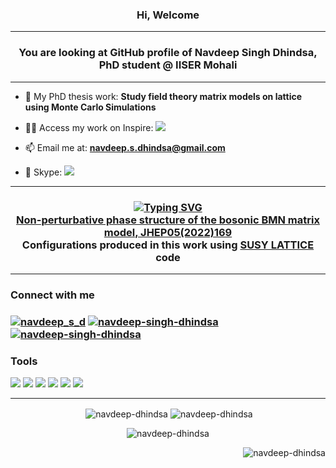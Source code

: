 <h3 align="center">Hi, Welcome</h3>

<hr>

<h3 align="center">You are looking at GitHub profile of Navdeep Singh Dhindsa, PhD student @ IISER Mohali</h3>

<hr>

- 🔭 My PhD thesis work: **Study field theory matrix models on lattice using Monte Carlo Simulations**

- 🧑‍💼 Access my work on Inspire: <a href="https://inspirehep.net/authors/1834593" ><img src="https://img.shields.io/badge/iNSPIRE-Navdeep Singh Dhindsa-blueviolet"   /></a>

- 📫 Email me at: **navdeep.s.dhindsa@gmail.com**

- 🎥 Skype: <a href="https://join.skype.com/invite/aTNhhLWshnkF" ><img src="https://img.shields.io/badge/iNSPIRE-Navdeep Singh Dhindsa-skyblue"   /></a>

<hr>

<h3 align="center">

[![Typing SVG](https://readme-typing-svg.herokuapp.com/?lines=Check+our+recent+work;Check+our+recent+work)](https://git.io/typing-svg)<br>
<a href="https://link.springer.com/article/10.1007/JHEP05(2022)169" />Non-perturbative phase structure of the bosonic BMN matrix model, JHEP05(2022)169 </a> <br>
Configurations produced in this work using <a href="https://github.com/daschaich/susy" />SUSY LATTICE </a> code 
</h3>

<hr>

<h3 align="left">Connect with me</h3>

<h3 align="left"> <a href="https://twitter.com/navdeep_s_d" target="blank"><img src="https://img.shields.io/badge/Twitter-Follow-9cf" alt="navdeep_s_d" /></a>  <a href="https://www.linkedin.com/in/navdeep-singh-dhindsa" target="blank"><img src="https://img.shields.io/badge/LinkedIn-Connect-blue" alt="navdeep-singh-dhindsa"  /></a>  <a href="https://www.researchgate.net/profile/Navdeep-Dhindsa" target="blank"><img src="https://img.shields.io/badge/ResearchGate-Follow-success" alt="navdeep-singh-dhindsa"  /></a>  </h3>

<h3 align="left">Tools</h3>
<p align="left"><a><img src="https://img.shields.io/badge/BASH-lightgray"/></a> <a><img src="https://img.shields.io/badge/C/C++-critical"/></a>  <a><img src="https://img.shields.io/badge/Python-yellow"/></a> <a><img src="https://img.shields.io/badge/LaTex-blue"/></a> <a><img src="https://img.shields.io/badge/Gnuplot-green"/></a> <a><img src="https://img.shields.io/badge/MPI-orange"/></a></p>

<hr>

<p align="center">&nbsp;<img align="center" src="https://github-readme-stats.vercel.app/api?username=navdeep-dhindsa&show_icons=true&theme=dark&title_color=26ebeb&text_color=26ebeb&bg_color=3e0f0f&hide_border=true&locale=en" alt="navdeep-dhindsa" /> <img align="center" src="https://github-readme-streak-stats.herokuapp.com/?user=navdeep-dhindsa&theme=dark" alt="navdeep-dhindsa" /></p>


<p align="center"></p>

<p align="center"><img align="center" src="https://github-readme-stats.vercel.app/api/top-langs?username=navdeep-dhindsa&show_icons=true&theme=dark&title_color=26ebeb&text_color=26ebeb&bg_color=3e0f0f&hide_border=true&locale=en&layout=compact" alt="navdeep-dhindsa" /></p>


<p align="right"> <img src="https://komarev.com/ghpvc/?username=navdeep-dhindsa&label=Eyes&color=c01c28&style=plastic" alt="navdeep-dhindsa" /> </p>
